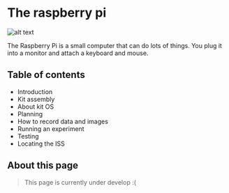 # The raspberry pi 
![alt text](https://projects-static.raspberrypi.org/projects/raspberry-pi-getting-started/be011608bac5c05e7208dfce46991c8adf325019/en/images/pi-plug-in.gif)

The Raspberry Pi is a small computer that can do lots of things. You plug it into a monitor and attach a keyboard and mouse.


## Table of contents


- Introduction 
- Kit assembly 
- About kit OS
- Planning 
- How to record data and images
- Running an experiment 
- Testing 
- Locating the ISS



## About this page


> This page is currently under develop
> :(
